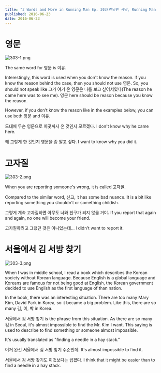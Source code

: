 ```yaml
---
title: "3 Words and More in Running Man Ep. 303(런닝맨 사냥, Running Man Hunting)"
published: 2016-06-23
date: 2016-06-23
---
```

# 영문

![303-1.png ](/images/303-1.png ) 

The same word for 영문 is 이유. 

Interestingly, this word is used when you don't know the reason. If you know the reason behind the case, then you should not use 영문. So, you should not speak like 그가 여기 온 영문은 나를 보고 싶어서였다(The reason he came here was to see me). 영문 here should be reason because you know the reason. 

However, if you don't know the reason like in the examples below, you can use both 영문 and 이유. 

도대체 무슨 영문으로 이곳까지 온 것인지 모르겠다. 
I don't know why he came here. 

왜 그렇게 한 것인지 영문을 좀 알고 싶다. 
I want to know why you did it. 


# 고자질

![303-2.png ](/images/303-2.png ) 

When you are reporting someone's wrong, it is called 고자질. 

Compared to the similar word, 신고, it has some bad nuance. It is a bit like reporting something you shouldn't or something childish.

그렇게 계속 고자질하면 아무도 너와 친구가 되지 않을 거야.
If you report that again and again, no one will become your friend.

고자질하려고 그랬던 것은 아니었는데…
I didn't want to report it.


# 서울에서 김 서방 찾기

![303-3.png ](/images/303-3.png )

When I was in middle school, I read a book which describes the Korean society without Korean language. Because English is a global language and Koreans are famous for not being good at English, the Korean government decided to use English as the first language of than nation. 

In the book, there was an interesting situation. There are too many Mary Kim, David Park in Korea, so it became a big problem. Like this, there are so many 김, 이, 박 in Korea. 

서울에서 김 서방 찾기 is the phrase from this situation. As there are so many 김 in Seoul, it's almost impossible to find the Mr. Kim I want. This saying is used to describe to find something or someone almost impossible. 

It's usually translated as "finding  a needle in a hay stack."

이거 완전 서울에서 김 서방 찾기 수준인데. 
It's almost impossible to find it. 

서울에서 김 서방 찾기도 이것보다는 쉽겠다. 
I think that it might be easier than to find a needle in a hay stack. 
